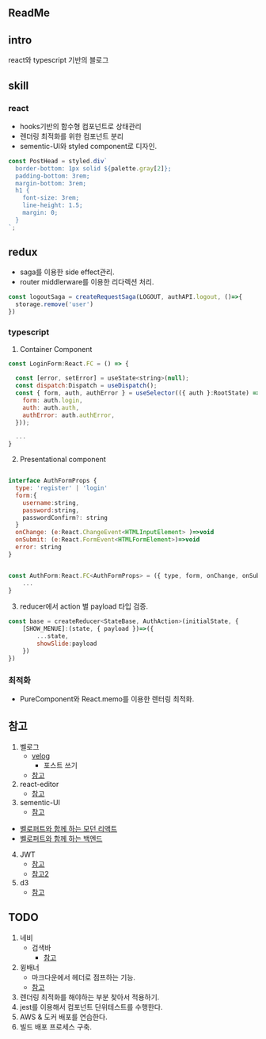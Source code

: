 ## ReadMe

## intro
react와 typescript 기반의 블로그


## skill

### react
- hooks기반의 함수형 컴포넌트로 상태관리
- 렌더링 최적화를 위한 컴포넌트 분리
- sementic-UI와 styled component로 디자인.
```js
const PostHead = styled.div`
  border-bottom: 1px solid ${palette.gray[2]};
  padding-bottom: 3rem;
  margin-bottom: 3rem;
  h1 {
    font-size: 3rem;
    line-height: 1.5;
    margin: 0;
  }
`;
```


## redux
- saga를 이용한 side effect관리.
- router middlerware를 이용한 리다렉션 처리.
```js
const logoutSaga = createRequestSaga(LOGOUT, authAPI.logout, ()=>{
  storage.remove('user')
})
```

### typescript
1. Container Component
```js
const LoginForm:React.FC = () => {

  const [error, setError] = useState<string>(null);
  const dispatch:Dispatch = useDispatch();
  const { form, auth, authError } = useSelector(({ auth }:RootState) => ({
    form: auth.login,
    auth: auth.auth,
    authError: auth.authError,
  }));

  ...
}
```
2. Presentational component
```js

interface AuthFormProps {
  type: 'register' | 'login'
  form:{
    username:string, 
    password:string, 
    passwordConfirm?: string
  }
  onChange: (e:React.ChangeEvent<HTMLInputElement> )=>void 
  onSubmit: (e:React.FormEvent<HTMLFormElement>)=>void
  error: string
}


const AuthForm:React.FC<AuthFormProps> = ({ type, form, onChange, onSubmit, error }) => {
    ...
}
```
3. reducer에서 action 별 payload 타입 검증.
```js
const base = createReducer<StateBase, AuthAction>(initialState, {
    [SHOW_MENUE]:(state, { payload })=>({
        ...state,
        showSlide:payload
    })
})
```


### 최적화
- PureComponent와 React.memo를 이용한 렌터링 최적화.



## 참고
1. 벨로그
    - [velog](https://velog.io/@_uchanlee/Semantic-UI%EC%8B%9C%EB%A7%A8%ED%8B%B1-UI-%EB%A7%9B%EB%B3%B4%EA%B8%B0)
        - 포스트 쓰기
    - [참고](https://blog.woolta.com/)
2. react-editor
    - [참고](https://github.com/nhn/tui.editor/tree/master/apps/react-editor)
3. sementic-UI
    - [참고](https://react.semantic-ui.com/)

- [벨로퍼트와 함께 하는 모던 리액트](https://react.vlpt.us/basic/01-concept.html)
- [벨로퍼트와 함께 하는 백엔드](https://backend-intro.vlpt.us/6/04.html)
4. JWT 
    - [참고](https://github.com/velopert/nodejs-jwt-example)
    - [참고2](https://backend-intro.vlpt.us/4/01.html)
5. d3
    - [참고](https://riptutorial.com/ko/d3-js/example/8402/%EC%A2%8C%ED%91%9C%EA%B3%84)

## TODO
    
1. 네비
    - 검색바 
      - [참고](https://blog.woolta.com/)
2. 윙배너
    - 마크다운에서 헤더로 점프하는 기능.
    - [참고](https://velog.io/@dvmflstm/RxJS-Practice)
3. 렌더링 최적화를 해야하는 부분 찾아서 적용하기.
4. jest를 이용해서 컴포넌트 단위테스트를 수행한다.
4. AWS & 도커 배포를 연습한다.
5. 빌드 배포 프로세스 구축.
